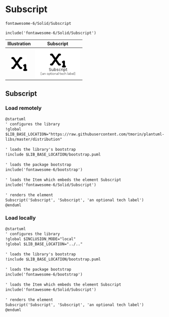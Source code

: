 # Subscript


```text
fontawesome-6/Solid/Subscript
```

```text
include('fontawesome-6/Solid/Subscript')
```



| Illustration | Subscript |
| :---: | :---: |
| ![illustration for Illustration](../../fontawesome-6/Solid/Subscript.png) | ![illustration for Subscript](../../fontawesome-6/Solid/Subscript.Local.png) |




## Subscript

### Load remotely
```plantuml
@startuml
' configures the library
!global $LIB_BASE_LOCATION="https://raw.githubusercontent.com/tmorin/plantuml-libs/master/distribution"

' loads the library's bootstrap
!include $LIB_BASE_LOCATION/bootstrap.puml

' loads the package bootstrap
include('fontawesome-6/bootstrap')

' loads the Item which embeds the element Subscript
include('fontawesome-6/Solid/Subscript')

' renders the element
Subscript('Subscript', 'Subscript', 'an optional tech label')
@enduml
```

### Load locally
```plantuml
@startuml
' configures the library
!global $INCLUSION_MODE="local"
!global $LIB_BASE_LOCATION="../.."

' loads the library's bootstrap
!include $LIB_BASE_LOCATION/bootstrap.puml

' loads the package bootstrap
include('fontawesome-6/bootstrap')

' loads the Item which embeds the element Subscript
include('fontawesome-6/Solid/Subscript')

' renders the element
Subscript('Subscript', 'Subscript', 'an optional tech label')
@enduml
```

